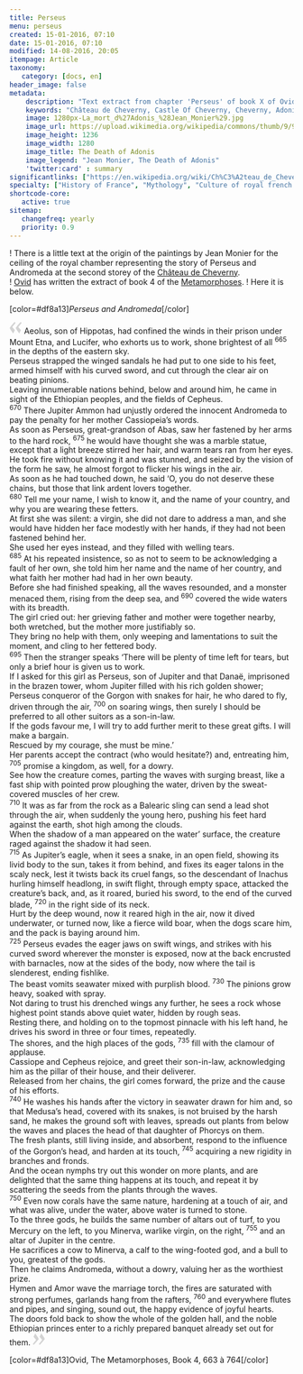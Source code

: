 ```yaml
---
title: Perseus 
menu: perseus
created: 15-01-2016, 07:10
date: 15-01-2016, 07:10
modified: 14-08-2016, 20:05
itempage: Article
taxonomy:
   category: [docs, en]
header_image: false
metadata:
    description: "Text extract from chapter 'Perseus' of book X of Ovid's Metamorphoses and used by painter jean Monier to realise the canvas representing The Death of Adonis exposed in the second storey of the Château de Cheverny"
    keywords: "Château de Cheverny, Castle Of Cheverny, Cheverny, Adonis, The Death of Adonis, Ovid, The Metamorphoses, Jean Monier"
    image: 1280px-La_mort_d%27Adonis_%28Jean_Monier%29.jpg
    image_url: https://upload.wikimedia.org/wikipedia/commons/thumb/9/90/La_mort_d%27Adonis_%28Jean_Monier%29.jpg
    image_height: 1236
    image_width: 1280
    image_title: The Death of Adonis
    image_legend: "Jean Monier, The Death of Adonis"
    'twitter:card' : summary
significantlinks: ["https://en.wikipedia.org/wiki/Ch%C3%A2teau_de_Cheverny"]
specialty: ["History of France", "Mythology", "Culture of royal french court", "Litterature of the Roman Empire", "Roman Imperial Litterature"]
shortcode-core:
   active: true
sitemap:
   changefreq: yearly
   priority: 0.9
---
```

! There is a little text at the origin of the paintings by Jean Monier for the ceiling of the royal chamber representing the story of Perseus and Andromeda at the second storey of the [Château de Cheverny][1].  
! [Ovid][2] has written the extract of book 4 of the [Metamorphoses][3].
! Here it is below.

[color=#df8a13]*Perseus and Andromeda*[/color]

<span><svg id="quotesleft" xmlns="http://www.w3.org/2000/svg" version="1" width="22px" height="22px" viewBox="0 0 78 78" fill="lightgrey" opacity="1"><path d="M76.5 9.0009L57.0898 32.605c-.88226 1.10283-.88226 1.54397-.88226 1.76454 0 1.10286 1.76455 3.30857 2.8674 4.632l13.0167 14.99877L61.50123 74.9545 50.4727 59.51456c-2.87047-3.97028-10.80793-15.88413-10.80793-19.19267 0-1.76458.6617-2.4263 6.6171-9.7051C60.8395 12.74754 63.04522 10.98297 70.98575 3.0455L76.5 9.00092zm-38.16172 0L18.9281 32.605c-.88228 1.10283-.88228 1.54397-.88228 1.76454 0 1.10286 1.76457 3.30857 2.86742 4.632L33.92688 54.0003 23.3395 74.9545 12.30793 59.51456C9.44053 55.54428 1.5 43.63043 1.5 40.3219c0-1.76458.6617-2.4263 6.6171-9.7051C22.67475 12.74754 24.88043 10.98297 32.82097 3.0455l5.51732 5.9554z"/></svg></span>
Aeolus, son of Hippotas, had confined the winds in their prison under Mount Etna, and Lucifer, who exhorts us to work, shone brightest of all <sup>665</sup> in the depths of the eastern sky.  
Perseus strapped the winged sandals he had put to one side to his feet, armed himself with his curved sword, and cut through the clear air on beating pinions.  
Leaving innumerable nations behind, below and around him, he came in sight of the Ethiopian peoples, and the fields of Cepheus.  
<sup>670</sup> There Jupiter Ammon had unjustly ordered the innocent Andromeda to pay the penalty for her mother Cassiopeia’s words.  
As soon as Perseus, great-grandson of Abas, saw her fastened by her arms to the hard rock, <sup>675</sup> he would have thought she was a marble statue, except that a light breeze stirred her hair, and warm tears ran from her eyes.  
He took fire without knowing it and was stunned, and seized by the vision of the form he saw, he almost forgot to flicker his wings in the air.  
As soon as he had touched down, he said ‘O, you do not deserve these chains, but those that link ardent lovers together.  
<sup>680</sup> Tell me your name, I wish to know it, and the name of your country, and why you are wearing these fetters.  
At first she was silent: a virgin, she did not dare to address a man, and she would have hidden her face modestly with her hands, if they had not been fastened behind her.  
She used her eyes instead, and they filled with welling tears.  
<sup>685</sup> At his repeated insistence, so as not to seem to be acknowledging a fault of her own, she told him her name and the name of her country, and what faith her mother had had in her own beauty.  
Before she had finished speaking, all the waves resounded, and a monster menaced them, rising from the deep sea, and <sup>690</sup> covered the wide waters with its breadth.  
The girl cried out: her grieving father and mother were together nearby, both wretched, but the mother more justifiably so.  
They bring no help with them, only weeping and lamentations to suit the moment, and cling to her fettered body.  
<sup>695</sup> Then the stranger speaks ‘There will be plenty of time left for tears, but only a brief hour is given us to work.  
If I asked for this girl as Perseus, son of Jupiter and that Danaë, imprisoned in the brazen tower, whom Jupiter filled with his rich golden shower; Perseus conqueror of the Gorgon with snakes for hair, he who dared to fly, driven through the air, <sup>700</sup> on soaring wings, then surely I should be preferred to all other suitors as a son-in-law.  
If the gods favour me, I will try to add further merit to these great gifts. I will make a bargain.  
Rescued by my courage, she must be mine.’  
Her parents accept the contract (who would hesitate?) and, entreating him, <sup>705</sup> promise a kingdom, as well, for a dowry.  
See how the creature comes, parting the waves with surging breast, like a fast ship with pointed prow ploughing the water, driven by the sweat-covered muscles of her crew.  
<sup>710</sup> It was as far from the rock as a Balearic sling can send a lead shot through the air, when suddenly the young hero, pushing his feet hard against the earth, shot high among the clouds.  
When the shadow of a man appeared on the water’ surface, the creature raged against the shadow it had seen.  
<sup>715</sup> As Jupiter’s eagle, when it sees a snake, in an open field, showing its livid body to the sun, takes it from behind, and fixes its eager talons in the scaly neck, lest it twists back its cruel fangs, so the descendant of Inachus hurling himself headlong, in swift flight, through empty space, attacked the creature’s back, and, as it roared, buried his sword, to the end of the curved blade, <sup>720</sup> in the right side of its neck.  
Hurt by the deep wound, now it reared high in the air, now it dived underwater, or turned now, like a fierce wild boar, when the dogs scare him, and the pack is baying around him.  
<sup>725</sup> Perseus evades the eager jaws on swift wings, and strikes with his curved sword wherever the monster is exposed, now at the back encrusted with barnacles, now at the sides of the body, now where the tail is slenderest, ending fishlike.  
The beast vomits seawater mixed with purplish blood. <sup>730</sup> The pinions grow heavy, soaked with spray.  
Not daring to trust his drenched wings any further, he sees a rock whose highest point stands above quiet water, hidden by rough seas.  
Resting there, and holding on to the topmost pinnacle with his left hand, he drives his sword in three or four times, repeatedly.  
The shores, and the high places of the gods, <sup>735</sup> fill with the clamour of applause.  
Cassiope and Cepheus rejoice, and greet their son-in-law, acknowledging him as the pillar of their house, and their deliverer.  
Released from her chains, the girl comes forward, the prize and the cause of his efforts.  
<sup>740</sup> He washes his hands after the victory in seawater drawn for him and, so that Medusa’s head, covered with its snakes, is not bruised by the harsh sand, he makes the ground soft with leaves, spreads out plants from below the waves and places the head of that daughter of Phorcys on them.  
The fresh plants, still living inside, and absorbent, respond to the influence of the Gorgon’s head, and harden at its touch, <sup>745</sup> acquiring a new rigidity in branches and fronds.  
And the ocean nymphs try out this wonder on more plants, and are delighted that the same thing happens at its touch, and repeat it by scattering the seeds from the plants through the waves.  
<sup>750</sup> Even now corals have the same nature, hardening at a touch of air, and what was alive, under the water, above water is turned to stone.  
To the three gods, he builds the same number of altars out of turf, to you Mercury on the left, to you Minerva, warlike virgin, on the right, <sup>755</sup> and an altar of Jupiter in the centre.  
He sacrifices a cow to Minerva, a calf to the wing-footed god, and a bull to you, greatest of the gods.  
Then he claims Andromeda, without a dowry, valuing her as the worthiest prize.  
Hymen and Amor wave the marriage torch, the fires are saturated with strong perfumes, garlands hang from the rafters, <sup>760</sup> and everywhere flutes and pipes, and singing, sound out, the happy evidence of joyful hearts.  
The doors fold back to show the whole of the golden hall, and the noble Ethiopian princes enter to a richly prepared banquet already set out for them. <span><svg id="quotesright" xmlns="http://www.w3.org/2000/svg" version="1" width="22px" height="22px" viewBox="0 0 78 78" fill="lightgrey" opacity="1"><path d="M1.5 68.9991L20.9102 45.395c.88226-1.10283.88226-1.54397.88226-1.76454 0-1.10286-1.76455-3.30857-2.8674-4.632L5.90836 23.9997 16.49877 3.0455 27.5273 18.48544c2.87047 3.97028 10.80793 15.88413 10.80793 19.19267 0 1.76458-.6617 2.4263-6.6171 9.7051C17.1605 65.25246 14.95478 67.01703 7.01425 74.9545L1.5 68.99908zm38.16172 0L59.0719 45.395c.88228-1.10283.88228-1.54397.88228-1.76454 0-1.10286-1.76457-3.30857-2.86742-4.632L44.07312 23.9997 54.6605 3.0455l11.03157 15.43992C68.55947 22.45572 76.5 34.36957 76.5 37.6781c0 1.76458-.6617 2.4263-6.6171 9.7051C55.32526 65.25246 53.11957 67.01703 45.17904 74.9545l-5.51732-5.9554z"/></svg></span>

[color=#df8a13]Ovid, The Metamorphoses, Book 4, 663 à 764[/color]  

[1]: https://en.wikipedia.org/wiki/Ch%C3%A2teau_de_Cheverny "https://en.wikipedia.org/wiki/Château_de_Cheverny"
[2]: https://en.wikipedia.org/wiki/Ovid "https://en.wikipedia.org/wiki/Ovid"
[3]: https://en.wikipedia.org/wiki/Metamorphoses "https://en.wikipedia.org/wiki/Metamorphoses"